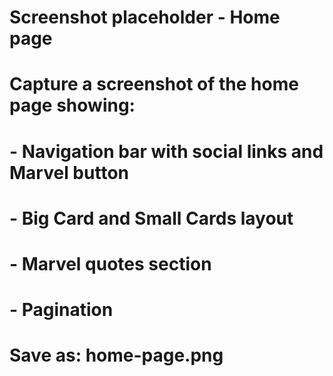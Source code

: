 # Screenshot placeholder - Home page
# Capture a screenshot of the home page showing:
# - Navigation bar with social links and Marvel button
# - Big Card and Small Cards layout
# - Marvel quotes section
# - Pagination
# Save as: home-page.png
